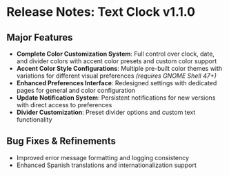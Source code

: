 # Release Notes: Text Clock v1.1.0

## Major Features
- **Complete Color Customization System**: Full control over clock, date, and divider colors with accent color presets and custom color support
- **Accent Color Style Configurations**: Multiple pre-built color themes with variations for different visual preferences *(requires GNOME Shell 47+)*  
- **Enhanced Preferences Interface**: Redesigned settings with dedicated pages for general and color configuration
- **Update Notification System**: Persistent notifications for new versions with direct access to preferences
- **Divider Customization**: Preset divider options and custom text functionality

## Bug Fixes & Refinements
- Improved error message formatting and logging consistency
- Enhanced Spanish translations and internationalization support
